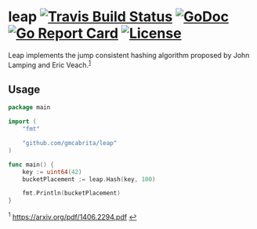 # leap [![Travis Build Status](https://img.shields.io/travis/gmcabrita/leap.svg)](https://travis-ci.org/gmcabrita/leap) [![GoDoc](https://godoc.org/github.com/gmcabrita/leap?status.svg)](https://godoc.org/github.com/gmcabrita/leap) [![Go Report Card](https://goreportcard.com/badge/gmcabrita/leap)](https://goreportcard.com/report/gmcabrita/leap) [![License](https://img.shields.io/github/license/gmcabrita/leap.svg)](https://github.com/gmcabrita/leap/blob/master/LICENSE)

Leap implements the jump consistent hashing algorithm proposed by John Lamping and Eric Veach.<sup
id="anchor-paper">[1](#footnote-paper)</sup>

## Usage

```go
package main

import (
	"fmt"

	"github.com/gmcabrita/leap"
)

func main() {
	key := uint64(42)
	bucketPlacement := leap.Hash(key, 100)

	fmt.Println(bucketPlacement)
}

```

[^1]: https://arxiv.org/pdf/1406.2294.pdf

<sup id="footnote-paper">1</sup> https://arxiv.org/pdf/1406.2294.pdf [↩](#anchor-paper)
